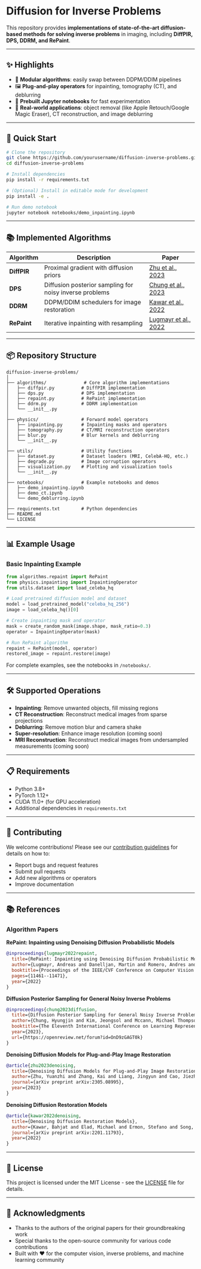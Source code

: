 # Diffusion for Inverse Problems

This repository provides **implementations of state-of-the-art diffusion-based methods for solving inverse problems** in imaging, including **DiffPIR, DPS, DDRM, and RePaint**.

---

## ✨ Highlights

- 🧩 **Modular algorithms**: easily swap between DDPM/DDIM pipelines
- 🖼️ **Plug-and-play operators** for inpainting, tomography (CT), and deblurring
- 📓 **Prebuilt Jupyter notebooks** for fast experimentation
- 🔬 **Real-world applications**: object removal (like Apple Retouch/Google Magic Eraser), CT reconstruction, and image deblurring

---

## 🚀 Quick Start

```bash
# Clone the repository
git clone https://github.com/yourusername/diffusion-inverse-problems.git
cd diffusion-inverse-problems

# Install dependencies
pip install -r requirements.txt

# (Optional) Install in editable mode for development
pip install -e .

# Run demo notebook
jupyter notebook notebooks/demo_inpainting.ipynb
```

---

## 📚 Implemented Algorithms

| Algorithm | Description | Paper |
|-----------|-------------|-------|
| **DiffPIR** | Proximal gradient with diffusion priors | [Zhu et al., 2023](https://arxiv.org/pdf/2305.08995) |
| **DPS** | Diffusion posterior sampling for noisy inverse problems | [Chung et al., 2023](https://openreview.net/forum?id=OnD9zGAGT0k) |
| **DDRM** | DDPM/DDIM schedulers for image restoration | [Kawar et al., 2022](https://arxiv.org/pdf/2201.11793) |
| **RePaint** | Iterative inpainting with resampling | [Lugmayr et al., 2022](https://openaccess.thecvf.com/content/CVPR2022/papers/Lugmayr_RePaint_Inpainting_Using_Denoising_Diffusion_Probabilistic_Models_CVPR_2022_paper.pdf) |

---

## 📦 Repository Structure

```
diffusion-inverse-problems/
│
├── algorithms/              # Core algorithm implementations
│   ├── diffpir.py          # DiffPIR implementation
│   ├── dps.py              # DPS implementation
│   ├── repaint.py          # RePaint implementation
│   ├── ddrm.py             # DDRM implementation
│   └── __init__.py
│
├── physics/                # Forward model operators
│   ├── inpainting.py       # Inpainting masks and operators
│   ├── tomography.py       # CT/MRI reconstruction operators
│   ├── blur.py             # Blur kernels and deblurring
│   └── __init__.py
│
├── utils/                  # Utility functions
│   ├── dataset.py          # Dataset loaders (MRI, CelebA-HQ, etc.)
│   ├── degrade.py          # Image corruption operators
│   ├── visualization.py    # Plotting and visualization tools
│   └── __init__.py
│
├── notebooks/              # Example notebooks and demos
│   ├── demo_inpainting.ipynb
│   ├── demo_ct.ipynb
│   └── demo_deblurring.ipynb
│
├── requirements.txt        # Python dependencies
├── README.md
└── LICENSE
```

---

## 📊 Example Usage

### Basic Inpainting Example

```python
from algorithms.repaint import RePaint
from physics.inpainting import InpaintingOperator
from utils.dataset import load_celeba_hq

# Load pretrained diffusion model and dataset
model = load_pretrained_model("celeba_hq_256")
image = load_celeba_hq()[0]

# Create inpainting mask and operator
mask = create_random_mask(image.shape, mask_ratio=0.3)
operator = InpaintingOperator(mask)

# Run RePaint algorithm
repaint = RePaint(model, operator)
restored_image = repaint.restore(image)
```

For complete examples, see the notebooks in `/notebooks/`.

---

## 🛠️ Supported Operations

- **Inpainting**: Remove unwanted objects, fill missing regions
- **CT Reconstruction**: Reconstruct medical images from sparse projections  
- **Deblurring**: Remove motion blur and camera shake
- **Super-resolution**: Enhance image resolution (coming soon)
- **MRI Reconstruction**: Reconstruct medical images from undersampled measurements (coming soon)

---

## 📋 Requirements

- Python 3.8+
- PyTorch 1.12+
- CUDA 11.0+ (for GPU acceleration)
- Additional dependencies in `requirements.txt`

---

## 🤝 Contributing

We welcome contributions! Please see our [contribution guidelines](CONTRIBUTING.md) for details on how to:

- Report bugs and request features
- Submit pull requests
- Add new algorithms or operators
- Improve documentation

---

## 📚 References

### Algorithm Papers

**RePaint: Inpainting using Denoising Diffusion Probabilistic Models**
```bibtex
@inproceedings{lugmayr2022repaint,
  title={RePaint: Inpainting using Denoising Diffusion Probabilistic Models},
  author={Lugmayr, Andreas and Danelljan, Martin and Romero, Andres and Yu, Fisher and Timofte, Radu and Van Gool, Luc},
  booktitle={Proceedings of the IEEE/CVF Conference on Computer Vision and Pattern Recognition},
  pages={11461--11471},
  year={2022}
}
```

**Diffusion Posterior Sampling for General Noisy Inverse Problems**
```bibtex
@inproceedings{chung2023diffusion,
  title={Diffusion Posterior Sampling for General Noisy Inverse Problems},
  author={Chung, Hyungjin and Kim, Jeongsol and Mccann, Michael Thompson and Klasky, Marc Louis and Ye, Jong Chul},
  booktitle={The Eleventh International Conference on Learning Representations},
  year={2023},
  url={https://openreview.net/forum?id=OnD9zGAGT0k}
}
```

**Denoising Diffusion Models for Plug-and-Play Image Restoration**
```bibtex
@article{zhu2023denoising,
  title={Denoising Diffusion Models for Plug-and-Play Image Restoration},
  author={Zhu, Yuanzhi and Zhang, Kai and Liang, Jingyun and Cao, Jiezhang and Wen, Bihan and Timofte, Radu and Van Gool, Luc},
  journal={arXiv preprint arXiv:2305.08995},
  year={2023}
}
```

**Denoising Diffusion Restoration Models**
```bibtex
@article{kawar2022denoising,
  title={Denoising Diffusion Restoration Models},
  author={Kawar, Bahjat and Elad, Michael and Ermon, Stefano and Song, Jiaming},
  journal={arXiv preprint arXiv:2201.11793},
  year={2022}
}
```

---

## 📄 License

This project is licensed under the MIT License - see the [LICENSE](LICENSE) file for details.

---

## 🙏 Acknowledgments

- Thanks to the authors of the original papers for their groundbreaking work
- Special thanks to the open-source community for various code contributions
- Built with ❤️ for the computer vision, inverse problems, and machine learning community
